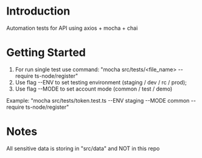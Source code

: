 # Introduction
Automation tests for API using axios + mocha + chai

# Getting Started
1. For run single test use command: "mocha src/tests/<file_name> --require ts-node/register"
2. Use flag --ENV to set testing environment (staging / dev / rc / prod);
3. Use flag --MODE to set account mode (common / test / demo)

Example: "mocha src/tests/token.test.ts --ENV staging --MODE common --require ts-node/register"

# Notes
All sensitive data is storing in "src/data" and NOT in this repo